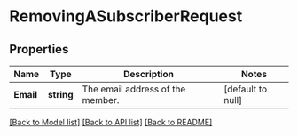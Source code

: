 # RemovingASubscriberRequest

## Properties
Name | Type | Description | Notes
------------ | ------------- | ------------- | -------------
**Email** | **string** | The email address of the member. | [default to null]

[[Back to Model list]](../README.md#documentation-for-models) [[Back to API list]](../README.md#documentation-for-api-endpoints) [[Back to README]](../README.md)


